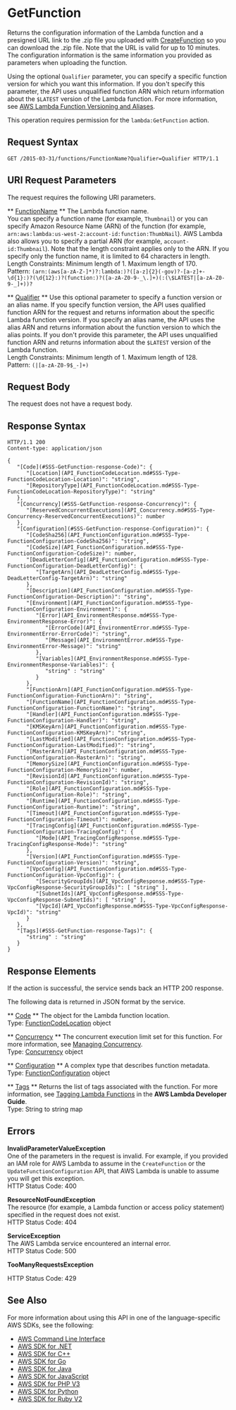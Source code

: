 # GetFunction<a name="API_GetFunction"></a>

Returns the configuration information of the Lambda function and a presigned URL link to the \.zip file you uploaded with [CreateFunction](API_CreateFunction.md) so you can download the \.zip file\. Note that the URL is valid for up to 10 minutes\. The configuration information is the same information you provided as parameters when uploading the function\.

Using the optional `Qualifier` parameter, you can specify a specific function version for which you want this information\. If you don't specify this parameter, the API uses unqualified function ARN which return information about the `$LATEST` version of the Lambda function\. For more information, see [AWS Lambda Function Versioning and Aliases](https://docs.aws.amazon.com/lambda/latest/dg/versioning-aliases.html)\.

This operation requires permission for the `lambda:GetFunction` action\.

## Request Syntax<a name="API_GetFunction_RequestSyntax"></a>

```
GET /2015-03-31/functions/FunctionName?Qualifier=Qualifier HTTP/1.1
```

## URI Request Parameters<a name="API_GetFunction_RequestParameters"></a>

The request requires the following URI parameters\.

 ** [FunctionName](#API_GetFunction_RequestSyntax) **   <a name="SSS-GetFunction-request-FunctionName"></a>
The Lambda function name\.  
 You can specify a function name \(for example, `Thumbnail`\) or you can specify Amazon Resource Name \(ARN\) of the function \(for example, `arn:aws:lambda:us-west-2:account-id:function:ThumbNail`\)\. AWS Lambda also allows you to specify a partial ARN \(for example, `account-id:Thumbnail`\)\. Note that the length constraint applies only to the ARN\. If you specify only the function name, it is limited to 64 characters in length\.   
Length Constraints: Minimum length of 1\. Maximum length of 170\.  
Pattern: `(arn:(aws[a-zA-Z-]*)?:lambda:)?([a-z]{2}(-gov)?-[a-z]+-\d{1}:)?(\d{12}:)?(function:)?([a-zA-Z0-9-_\.]+)(:(\$LATEST|[a-zA-Z0-9-_]+))?` 

 ** [Qualifier](#API_GetFunction_RequestSyntax) **   <a name="SSS-GetFunction-request-Qualifier"></a>
Use this optional parameter to specify a function version or an alias name\. If you specify function version, the API uses qualified function ARN for the request and returns information about the specific Lambda function version\. If you specify an alias name, the API uses the alias ARN and returns information about the function version to which the alias points\. If you don't provide this parameter, the API uses unqualified function ARN and returns information about the `$LATEST` version of the Lambda function\.   
Length Constraints: Minimum length of 1\. Maximum length of 128\.  
Pattern: `(|[a-zA-Z0-9$_-]+)` 

## Request Body<a name="API_GetFunction_RequestBody"></a>

The request does not have a request body\.

## Response Syntax<a name="API_GetFunction_ResponseSyntax"></a>

```
HTTP/1.1 200
Content-type: application/json

{
   "[Code](#SSS-GetFunction-response-Code)": { 
      "[Location](API_FunctionCodeLocation.md#SSS-Type-FunctionCodeLocation-Location)": "string",
      "[RepositoryType](API_FunctionCodeLocation.md#SSS-Type-FunctionCodeLocation-RepositoryType)": "string"
   },
   "[Concurrency](#SSS-GetFunction-response-Concurrency)": { 
      "[ReservedConcurrentExecutions](API_Concurrency.md#SSS-Type-Concurrency-ReservedConcurrentExecutions)": number
   },
   "[Configuration](#SSS-GetFunction-response-Configuration)": { 
      "[CodeSha256](API_FunctionConfiguration.md#SSS-Type-FunctionConfiguration-CodeSha256)": "string",
      "[CodeSize](API_FunctionConfiguration.md#SSS-Type-FunctionConfiguration-CodeSize)": number,
      "[DeadLetterConfig](API_FunctionConfiguration.md#SSS-Type-FunctionConfiguration-DeadLetterConfig)": { 
         "[TargetArn](API_DeadLetterConfig.md#SSS-Type-DeadLetterConfig-TargetArn)": "string"
      },
      "[Description](API_FunctionConfiguration.md#SSS-Type-FunctionConfiguration-Description)": "string",
      "[Environment](API_FunctionConfiguration.md#SSS-Type-FunctionConfiguration-Environment)": { 
         "[Error](API_EnvironmentResponse.md#SSS-Type-EnvironmentResponse-Error)": { 
            "[ErrorCode](API_EnvironmentError.md#SSS-Type-EnvironmentError-ErrorCode)": "string",
            "[Message](API_EnvironmentError.md#SSS-Type-EnvironmentError-Message)": "string"
         },
         "[Variables](API_EnvironmentResponse.md#SSS-Type-EnvironmentResponse-Variables)": { 
            "string" : "string" 
         }
      },
      "[FunctionArn](API_FunctionConfiguration.md#SSS-Type-FunctionConfiguration-FunctionArn)": "string",
      "[FunctionName](API_FunctionConfiguration.md#SSS-Type-FunctionConfiguration-FunctionName)": "string",
      "[Handler](API_FunctionConfiguration.md#SSS-Type-FunctionConfiguration-Handler)": "string",
      "[KMSKeyArn](API_FunctionConfiguration.md#SSS-Type-FunctionConfiguration-KMSKeyArn)": "string",
      "[LastModified](API_FunctionConfiguration.md#SSS-Type-FunctionConfiguration-LastModified)": "string",
      "[MasterArn](API_FunctionConfiguration.md#SSS-Type-FunctionConfiguration-MasterArn)": "string",
      "[MemorySize](API_FunctionConfiguration.md#SSS-Type-FunctionConfiguration-MemorySize)": number,
      "[RevisionId](API_FunctionConfiguration.md#SSS-Type-FunctionConfiguration-RevisionId)": "string",
      "[Role](API_FunctionConfiguration.md#SSS-Type-FunctionConfiguration-Role)": "string",
      "[Runtime](API_FunctionConfiguration.md#SSS-Type-FunctionConfiguration-Runtime)": "string",
      "[Timeout](API_FunctionConfiguration.md#SSS-Type-FunctionConfiguration-Timeout)": number,
      "[TracingConfig](API_FunctionConfiguration.md#SSS-Type-FunctionConfiguration-TracingConfig)": { 
         "[Mode](API_TracingConfigResponse.md#SSS-Type-TracingConfigResponse-Mode)": "string"
      },
      "[Version](API_FunctionConfiguration.md#SSS-Type-FunctionConfiguration-Version)": "string",
      "[VpcConfig](API_FunctionConfiguration.md#SSS-Type-FunctionConfiguration-VpcConfig)": { 
         "[SecurityGroupIds](API_VpcConfigResponse.md#SSS-Type-VpcConfigResponse-SecurityGroupIds)": [ "string" ],
         "[SubnetIds](API_VpcConfigResponse.md#SSS-Type-VpcConfigResponse-SubnetIds)": [ "string" ],
         "[VpcId](API_VpcConfigResponse.md#SSS-Type-VpcConfigResponse-VpcId)": "string"
      }
   },
   "[Tags](#SSS-GetFunction-response-Tags)": { 
      "string" : "string" 
   }
}
```

## Response Elements<a name="API_GetFunction_ResponseElements"></a>

If the action is successful, the service sends back an HTTP 200 response\.

The following data is returned in JSON format by the service\.

 ** [Code](#API_GetFunction_ResponseSyntax) **   <a name="SSS-GetFunction-response-Code"></a>
The object for the Lambda function location\.  
Type: [FunctionCodeLocation](API_FunctionCodeLocation.md) object

 ** [Concurrency](#API_GetFunction_ResponseSyntax) **   <a name="SSS-GetFunction-response-Concurrency"></a>
The concurrent execution limit set for this function\. For more information, see [Managing Concurrency](concurrent-executions.md)\.  
Type: [Concurrency](API_Concurrency.md) object

 ** [Configuration](#API_GetFunction_ResponseSyntax) **   <a name="SSS-GetFunction-response-Configuration"></a>
A complex type that describes function metadata\.  
Type: [FunctionConfiguration](API_FunctionConfiguration.md) object

 ** [Tags](#API_GetFunction_ResponseSyntax) **   <a name="SSS-GetFunction-response-Tags"></a>
Returns the list of tags associated with the function\. For more information, see [Tagging Lambda Functions](https://docs.aws.amazon.com/lambda/latest/dg/tagging.html) in the **AWS Lambda Developer Guide**\.  
Type: String to string map

## Errors<a name="API_GetFunction_Errors"></a>

 **InvalidParameterValueException**   
One of the parameters in the request is invalid\. For example, if you provided an IAM role for AWS Lambda to assume in the `CreateFunction` or the `UpdateFunctionConfiguration` API, that AWS Lambda is unable to assume you will get this exception\.  
HTTP Status Code: 400

 **ResourceNotFoundException**   
The resource \(for example, a Lambda function or access policy statement\) specified in the request does not exist\.  
HTTP Status Code: 404

 **ServiceException**   
The AWS Lambda service encountered an internal error\.  
HTTP Status Code: 500

 **TooManyRequestsException**   
   
HTTP Status Code: 429

## See Also<a name="API_GetFunction_SeeAlso"></a>

For more information about using this API in one of the language\-specific AWS SDKs, see the following:
+  [AWS Command Line Interface](https://docs.aws.amazon.com/goto/aws-cli/lambda-2015-03-31/GetFunction) 
+  [AWS SDK for \.NET](https://docs.aws.amazon.com/goto/DotNetSDKV3/lambda-2015-03-31/GetFunction) 
+  [AWS SDK for C\+\+](https://docs.aws.amazon.com/goto/SdkForCpp/lambda-2015-03-31/GetFunction) 
+  [AWS SDK for Go](https://docs.aws.amazon.com/goto/SdkForGoV1/lambda-2015-03-31/GetFunction) 
+  [AWS SDK for Java](https://docs.aws.amazon.com/goto/SdkForJava/lambda-2015-03-31/GetFunction) 
+  [AWS SDK for JavaScript](https://docs.aws.amazon.com/goto/AWSJavaScriptSDK/lambda-2015-03-31/GetFunction) 
+  [AWS SDK for PHP V3](https://docs.aws.amazon.com/goto/SdkForPHPV3/lambda-2015-03-31/GetFunction) 
+  [AWS SDK for Python](https://docs.aws.amazon.com/goto/boto3/lambda-2015-03-31/GetFunction) 
+  [AWS SDK for Ruby V2](https://docs.aws.amazon.com/goto/SdkForRubyV2/lambda-2015-03-31/GetFunction) 